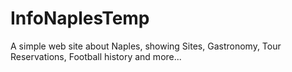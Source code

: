 # InfoNaplesTemp
A simple web site about Naples, showing Sites, Gastronomy, Tour Reservations, Football history and more... 
